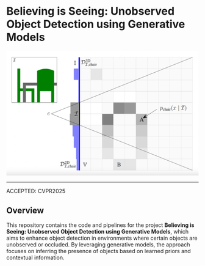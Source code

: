 # Believing is Seeing: Unobserved Object Detection using Generative Models

![Unobserved Object Detection Example](assets/images/UOD.png)

---

ACCEPTED: CVPR2025

## Overview
This repository contains the code and pipelines for the project **Believing is Seeing: Unobserved Object Detection using Generative Models**, which aims to enhance object detection in environments where certain objects are unobserved or occluded. By leveraging generative models, the approach focuses on inferring the presence of objects based on learned priors and contextual information.
